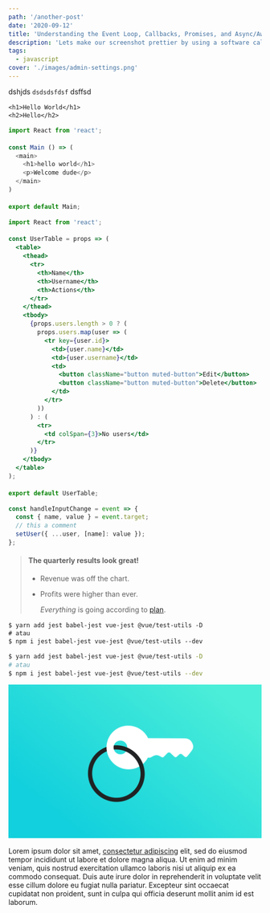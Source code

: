 ```yaml
---
path: '/another-post'
date: '2020-09-12'
title: 'Understanding the Event Loop, Callbacks, Promises, and Async/Await in JavaScript'
description: 'Lets make our screenshot prettier by using a software called Imagemagick. In this post, we will add some fancy effects like backdrop, shadow, border, and rounded corner with a simple script.'
tags:
  - javascript
cover: './images/admin-settings.png'
---
```


dshjds `dsdsdsfdsf` dsffsd

```markup
<h1>Hello World</h1>
<h2>Hello</h2>
```

```javascript
import React from 'react';

const Main () => (
  <main>
    <h1>hello world</h1>
    <p>Welcome dude</p>
  </main>
)

export default Main;
```

```jsx
import React from 'react';

const UserTable = props => (
  <table>
    <thead>
      <tr>
        <th>Name</th>
        <th>Username</th>
        <th>Actions</th>
      </tr>
    </thead>
    <tbody>
      {props.users.length > 0 ? (
        props.users.map(user => (
          <tr key={user.id}>
            <td>{user.name}</td>
            <td>{user.username}</td>
            <td>
              <button className="button muted-button">Edit</button>
              <button className="button muted-button">Delete</button>
            </td>
          </tr>
        ))
      ) : (
        <tr>
          <td colSpan={3}>No users</td>
        </tr>
      )}
    </tbody>
  </table>
);

export default UserTable;
```

```javascript
const handleInputChange = event => {
  const { name, value } = event.target;
  // this a comment
  setUser({ ...user, [name]: value });
};
```

> #### The quarterly results look great!
>
> - Revenue was off the chart.
> - Profits were higher than ever.
>
>   _Everything_ is going according to [plan](https://google.com).

```shell
$ yarn add jest babel-jest vue-jest @vue/test-utils -D
# atau
$ npm i jest babel-jest vue-jest @vue/test-utils --dev
```

```bash
$ yarn add jest babel-jest vue-jest @vue/test-utils -D
# atau
$ npm i jest babel-jest vue-jest @vue/test-utils --dev
```

![wallpaper](./images/admin-settings.png)

Lorem ipsum dolor sit amet, <a href="https://google.com">consectetur adipiscing</a> elit, sed do eiusmod tempor incididunt ut labore et dolore magna aliqua. Ut enim ad minim veniam, quis nostrud exercitation ullamco laboris nisi ut aliquip ex ea commodo consequat. Duis aute irure dolor in reprehenderit in voluptate velit esse cillum dolore eu fugiat nulla pariatur. Excepteur sint occaecat cupidatat non proident, sunt in culpa qui officia deserunt mollit anim id est laborum.
